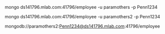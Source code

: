 mongo ds141796.mlab.com:41796/employee -u paramothers -p Penn1234

mongo ds141796.mlab.com:41796/employee -u paramothers2 -p Penn1234

mongodb://paramothers2:Penn1234@ds141796.mlab.com:41796/employee